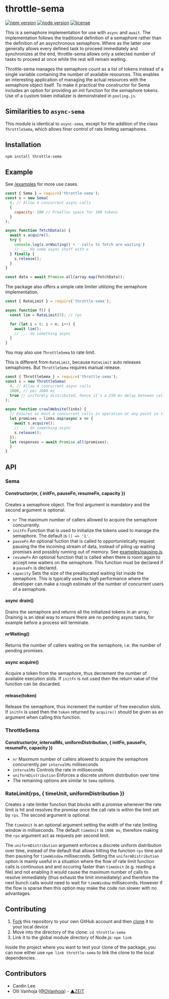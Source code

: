 # throttle-sema
[![npm version](https://img.shields.io/npm/v/throttle-sema/latest)](https://www.npmjs.com/package/throttle-sema)
[![node version](https://img.shields.io/node/v/throttle-sema)](https://nodejs.org/en/about/releases/)
[![license](https://img.shields.io/npm/l/throttle-sema)](https://choosealicense.com/licenses/mit/)

This is a semaphore implementation for use with `async` and `await`. The implementation follows the traditional definition of a semaphore rather than the definition of an asynchronous semaphore. Where as the latter one generally allows every defined task to proceed immediately and synchronizes at the end, throttle-sema allows only a selected number of tasks to proceed at once while the rest will remain waiting.

Throttle-sema manages the semaphore count as a list of tokens instead of a single variable containing the number of available resources. This enables an interesting application of managing the actual resources with the semaphore
object itself. To make it practical the constructor for Sema includes an option for providing an init function for the semaphore tokens. Use of a custom token initializer is demonstrated in `pooling.js`.

## Similarities to `async-sema`
This module is identical to `async-sema`, except for the addition of the class `ThrottleSema`, which allows finer control of rate limiting semaphores.

## Installation
```bash
npm install throttle-sema
```

## Example
See [/examples](./examples) for more use cases.

```js
const { Sema } = require('throttle-sema');
const s = new Sema(
  4, // Allow 4 concurrent async calls
  {
    capacity: 100 // Prealloc space for 100 tokens
  }
);

async function fetchData(x) {
  await s.acquire();
  try {
    console.log(s.nrWaiting() + ' calls to fetch are waiting')
    // ... do some async stuff with x
  } finally {
    s.release();
  }
}

const data = await Promise.all(array.map(fetchData));
```

The package also offers a simple rate limiter utilizing the semaphore
implementation.

```js
const { RateLimit } = require('throttle-sema');

async function f() {
  const lim = RateLimit(5); // rps

  for (let i = 0; i < n; i++) {
    await lim();
    // ... do something async
  }
}
```

You may also use `ThrottleSema` to rate limit.

This is different from `RateLimit`, because `RateLimit` auto releases semaphores. But `ThrottleSema` requires manual release.

```js
const { ThrottleSema } = require('throttle-sema');
const s = new ThrottleSema(
  4, // Allow 4 concurrent async calls
  1000, // per 1000 ms
  true // uniformly distributed, hence it's a 250 ms delay between calls
);

async function crawlWebsite(links) {
  // Ensures at most 4 concurrent calls in operation at any point in time.
  let promises = links.map(async x => {
    await s.acquire();
    // ... do something async
    s.release();
  });
  let responses = await Promise.all(promises);
  }
}
```

## API

### Sema

#### Constructor(nr, { initFn, pauseFn, resumeFn, capacity })

Creates a semaphore object. The first argument is mandatory and the second
argument is optional.

- `nr` The maximum number of callers allowed to acquire the semaphore
  concurrently.
- `initFn` Function that is used to initialize the tokens used to manage
  the semaphore. The default is `() => '1'`.
- `pauseFn` An optional fuction that is called to opportunistically request
  pausing the the incoming stream of data, instead of piling up waiting
  promises and possibly running out of memory.
  See [examples/pausing.js](./examples/pausing.js).
- `resumeFn` An optional function that is called when there is room again
  to accept new waiters on the semaphore. This function must be declared
  if a `pauseFn` is declared.
- `capacity` Sets the size of the preallocated waiting list inside the
  semaphore. This is typically used by high performance where the developer
  can make a rough estimate of the number of concurrent users of a semaphore.

#### async drain()

Drains the semaphore and returns all the initialized tokens in an array.
Draining is an ideal way to ensure there are no pending async tasks, for
example before a process will terminate.

#### nrWaiting()

Returns the number of callers waiting on the semaphore, i.e. the number of
pending promises.

#### async acquire()

Acquire a token from the semaphore, thus decrement the number of available
execution slots. If `initFn` is not used then the return value of the function
can be discarded.

#### release(token)

Release the semaphore, thus increment the number of free execution slots. If
`initFn` is used then the `token` returned by `acquire()` should be given as
an argument when calling this function.

### ThrottleSema

#### Constructor(nr, intervalMs, uniformDistribution, { initFn, pauseFn, resumeFn, capacity })

- `nr` Maximum number of callers allowed to acquire the semaphore concurrently per `intervalMs` milliseconds
- `intervalMs` Controls the rate in milliseconds
- `uniformDistribution` Enforces a discrete uniform distribution over time
- The remaining options are similar to `Sema` options.

### RateLimit(rps, { timeUnit, uniformDistribution })

Creates a rate limiter function that blocks with a promise whenever the rate
limit is hit and resolves the promise once the call rate is within the limit
set by `rps`. The second argument is optional.

The `timeUnit` is an optional argument setting the width of the rate limiting
window in milliseconds. The default `timeUnit` is `1000 ms`, therefore making
the `rps` argument act as requests per second limit.

The `uniformDistribution` argument enforces a discrete uniform distribution over time,
instead of the default that allows hitting the function `rps` time and then
pausing for `timeWindow` milliseconds. Setting the `uniformDistribution`
option is mainly useful in a situation where the flow of rate limit function
calls is continuous and and occuring faster than `timeUnit` (e.g. reading a
file) and not enabling it would cause the maximum number of calls to resolve
immediately (thus exhaust the limit immediately) and therefore the next bunch
calls would need to wait for `timeWindow` milliseconds. However if the flow is
sparse then this option may make the
code run slower with no advantages.

## Contributing

1. [Fork](https://help.github.com/articles/fork-a-repo/) this repository to your own GitHub account and then [clone](https://help.github.com/articles/cloning-a-repository/) it to your local device
2. Move into the directory of the clone: `cd throttle-sema`
3. Link it to the global module directory of Node.js: `npm link`

Inside the project where you want to test your clone of the package, you can now either use `npm link throttle-sema` to link the clone to the local dependencies.

## Contributors
* Cardin Lee
* Olli Vanhoja ([@OVanhoja](https://twitter.com/OVanhoja)) - [▲ZEIT](https://zeit.co)
